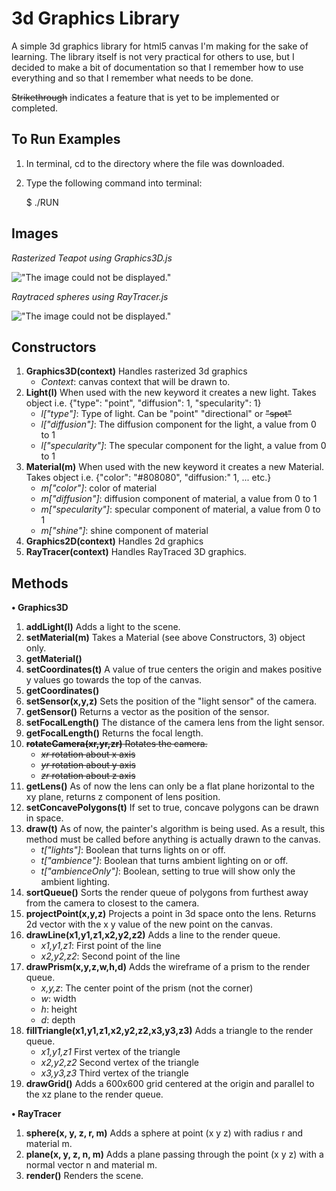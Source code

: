 3d Graphics Library
===================

A simple 3d graphics library for html5 canvas I'm making for the sake of learning. The library itself is not very practical for others to use, but I decided to make a bit of documentation so that I remember how to use everything and so that I remember what needs to be done.

~~Strikethrough~~ indicates a feature that is yet to be implemented or completed. 

To Run Examples
---------------

1. In terminal, cd to the directory where the file was downloaded.
2. Type the following command into terminal:

    $ ./RUN
 
Images
------

*Rasterized Teapot using Graphics3D.js*

!["The image could not be displayed."](https://raw.github.com/Wikiemol/Graphics-API/master/images/teapot.gif "Rasterized Teapot")

*Raytraced spheres using RayTracer.js*

!["The image could not be displayed."](https://raw.github.com/Wikiemol/Graphics-API/master/images/raytracer.png "Raytraced Spheres")


Constructors
------------

1. **Graphics3D(context)** Handles rasterized 3d graphics
    - *Context*: canvas context that will be drawn to.
2. **Light(l)** When used with the new keyword it creates a new light. Takes object i.e. {"type": "point", "diffusion": 1, "specularity": 1}
    - *l["type"]*: Type of light. Can be "point" "directional" or ~~"spot"~~
    - *l["diffusion"]*: The diffusion component for the light, a value from 0 to 1
    - *l["specularity"]*: The specular component for the light, a value from 0 to 1
3. **Material(m)** When used with the new keyword it creates a new Material. Takes object i.e. {"color": "#808080", "diffusion:" 1, ... etc.}
    - *m["color"]*: color of material
    - *m["diffusion"]*: diffusion component of material, a value from 0 to 1
    - *m["specularity"]*: specular component of material, a value from 0 to 1
    - *m["shine"]*: shine component of material
4. **Graphics2D(context)** Handles 2d graphics
5. **RayTracer(context)** Handles RayTraced 3D graphics.

Methods 
-------

**• Graphics3D**

1. **addLight(l)** Adds a light to the scene.
2. **setMaterial(m)** Takes a Material (see above Constructors, 3) object only.
3. **getMaterial()**
4. **setCoordinates(t)** A value of true centers the origin and makes positive y values go towards the top of the canvas.
5. **getCoordinates()**
6. **setSensor(x,y,z)** Sets the position of the "light sensor" of the camera.
7. **getSensor()** Returns a vector as the position of the sensor.
8. **setFocalLength()** The distance of the camera lens from the light sensor.
9. **getFocalLength()** Returns the focal length.
10. ~~**rotateCamera(xr,yr,zr)** Rotates the camera.~~
    - ~~*xr* rotation about x axis~~
    - ~~*yr* rotation about y axis~~
    - ~~*zr* rotation about z axis~~
11. **getLens()** As of now the lens can only be a flat plane horizontal to the xy plane, returns z component of lens position.
12. **setConcavePolygons(t)** If set to true, concave polygons can be drawn in space.
13. **draw(t)** As of now, the painter's algorithm is being used. As a result, this method must be called before anything is actually drawn to the canvas.
    - *t["lights"]*: Boolean that turns lights on or off.
    - *t["ambience"]*: Boolean that turns ambient lighting on or off.
    - *t["ambienceOnly"]*: Boolean, setting to true will show only the ambient lighting.
14. **sortQueue()** Sorts the render queue of polygons from furthest away from the camera to closest to the camera.
15. **projectPoint(x,y,z)** Projects a point in 3d space onto the lens. Returns 2d vector with the x y value of the new point on the canvas. 
17. **drawLine(x1,y1,z1,x2,y2,z2)** Adds a line to the render queue.
    - *x1,y1,z1*: First point of the line
    - *x2,y2,z2*: Second point of the line
18. **drawPrism(x,y,z,w,h,d)** Adds the wireframe of a prism to the render queue.
    - *x,y,z*: The center point of the prism (not the corner)
    - *w*: width
    - *h*: height
    - *d*: depth
19. **fillTriangle(x1,y1,z1,x2,y2,z2,x3,y3,z3)** Adds a triangle to the render queue.
    - *x1,y1,z1* First vertex of the triangle
    - *x2,y2,z2* Second vertex of the triangle
    - *x3,y3,z3* Third vertex of the triangle
21. **drawGrid()** Adds a 600x600 grid centered at the origin and parallel to the xz plane to the render queue.

**• RayTracer**

1. **sphere(x, y, z, r, m)** Adds a sphere at point (x y z) with radius r and material m.
2. **plane(x, y, z, n, m)** Adds a plane passing through the point (x y z) with a normal vector n and material m.
3. **render()** Renders the scene.

